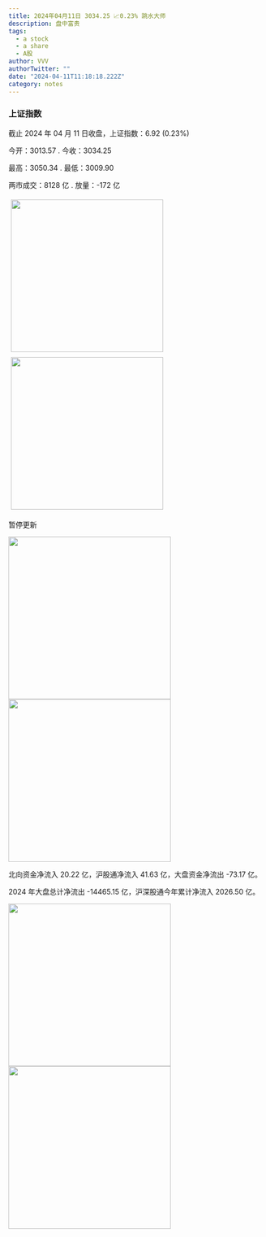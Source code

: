 ```yaml
---
title: 2024年04月11日 3034.25 📈0.23% 跳水大师
description: 盘中富贵
tags:
  - a stock
  - a share
  - A股
author: VVV
authorTwitter: ""
date: "2024-04-11T11:18:18.222Z"
category: notes
---
```


### 上证指数

截止 2024 年 04 月 11 日收盘，上证指数：<span class="font-semibold text-r-5">6.92 (0.23%)</span>

今开：<span class="font-semibold text-g-5">3013.57 </span> . 今收：<span class="font-semibold text-r-5">3034.25 </span>

最高：<span class="font-semibold text-r-5">3050.34 </span> . 最低：<span class="font-semibold text-g-5">3009.90 </span>

两市成交：<span class="font-semibold">8128 亿</span> . 放量：<span class="font-semibold text-g-5">-172 亿</span>

<img src="/images/uploads/2024-04/20240411-zs-sh.jpg" style="width: 300px;display:inline-block;margin: 5px">
<img src="/images/uploads/2024-04/20240411-zs-sh-rk.jpg" style="width: 300px;display:inline-block;margin: 5px">

暂停更新

<img src="/images/uploads/2024-04/20240411-zs-global.jpg" width="320">
<img src="/images/uploads/2024-04/20240411-zs-bs.jpg" width="320">

北向资金净流入 <span class="font-semibold text-r-5">20.22 亿</span>，沪股通净流入 <span class="font-semibold text-r-5">41.63 亿</span>，大盘资金净流出 <span class="font-semibold text-g-6">-73.17 亿</span>。

2024 年大盘总计净流出 <span class="font-semibold text-g-8">-14465.15 </span>亿，沪深股通今年累计净流入 <span class="font-semibold text-r-6">2026.50 </span>亿。

<img src="/images/uploads/2024-04/20240411-zs-as.jpg" width="320">
<img src="/images/uploads/2024-04/20240411-zs-zdtj.jpg" width="320">
